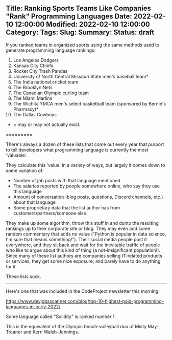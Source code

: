 Title: Ranking Sports Teams Like Companies "Rank" Programming Languages
Date: 2022-02-10 12:00:00
Modified: 2022-02-10 12:00:00
Category: 
Tags: 
Slug: 
Summary: 
Status: draft
---

If you ranked teams in organized sports using the same methods used to generate programming language rankings:

1. Los Angeles Dodgers
2. Kansas City Chiefs
3. Rocket City Trash Pandas
4. University of North Central Missouri State men's baseball team*
5. The India national cricket team
6. The Brooklyn Nets
7. The Canadian Olympic curling team
8. The Miami Marlins
9. The Wichita YMCA men's select basketball team (sponsored by Bernie's Pharmacy)*
10. The Dallas Cowboys

* = may or may not actually exist.

=========

There's always a dozen of these lists that come out every year that purport to tell developers what programming language is currently the most 'valuable'.

They calculate this 'value' in a variety of ways, but largely it comes down to some variation of:

- Number of job posts with that language mentioned
- The salaries reported by people somewhere online, who say they use this language
- Amount of conversation (blog posts, questions, Discord channels, etc.) about that language
- Some proprietary data that the list author has from customers/partners/someone else

They make up some algorithm, throw this stuff in and dump the resulting rankings up to their corporate site or blog.  They may even add some random commentary that adds no value ("Python is popular in data science, I'm sure that means something!").  Their social media people post it everywhere, and they sit back and wait for the inevitable traffic of people who like to argue about this kind of thing (a not-insignificant population!).  Since many of these list authors are companies selling IT-related products or services, they get some nice exposure, and barely have to do anything for it.

These lists suck.

---

Here's one that was included in the CodeProject newsletter this morning:

https://www.devjobsscanner.com/blog/top-10-highest-paid-programming-languages-in-early-2022/

Some language called "Solidity" is ranked number 1.

This is the equivalent of the Olympic beach-volleyball duo of Misty May-Treanor and Kerri Walsh-Jennings.